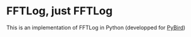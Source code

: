 # FFTLog, just FFTLog

This is an implementation of FFTLog in Python (developped for [PyBird](https://github.com/pierrexyz/pybird))


